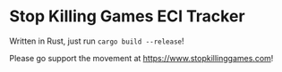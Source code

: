 # Stop Killing Games ECI Tracker

Written in Rust, just run `cargo build --release`!

Please go support the movement at https://www.stopkillinggames.com!
